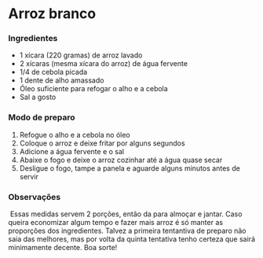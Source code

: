 # Arroz branco

### Ingredientes

* 1 xícara (220 gramas) de arroz lavado
* 2 xícaras (mesma xícara do arroz) de água fervente
* 1/4 de cebola picada
* 1 dente de alho amassado
* Óleo suficiente para refogar o alho e a cebola
* Sal a gosto



### Modo de preparo

1. Refogue o alho e a cebola no óleo
2. Coloque o arroz e deixe fritar por alguns segundos
3. Adicione a água fervente e o sal
4. Abaixe o fogo e deixe o arroz cozinhar até a água quase secar
5. Desligue o fogo, tampe a panela e aguarde alguns minutos antes de servir



### Observações

​	Essas medidas servem 2 porções, então da para almoçar e jantar. Caso queira economizar algum tempo e fazer mais arroz é só manter as proporções dos ingredientes. Talvez a primeira tentantiva de preparo não saia das melhores, mas por volta da quinta tentativa tenho certeza que sairá minimamente decente. Boa sorte!
